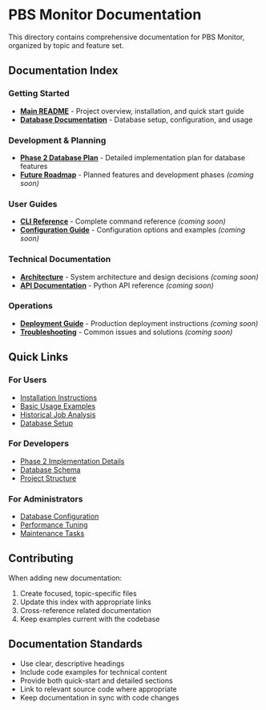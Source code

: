 # PBS Monitor Documentation

This directory contains comprehensive documentation for PBS Monitor, organized by topic and feature set.

## Documentation Index

### Getting Started
- **[Main README](../README.md)** - Project overview, installation, and quick start guide
- **[Database Documentation](DATABASE.md)** - Database setup, configuration, and usage

### Development & Planning
- **[Phase 2 Database Plan](PHASE2_DATABASE_PLAN.md)** - Detailed implementation plan for database features
- **[Future Roadmap](ROADMAP.md)** - Planned features and development phases *(coming soon)*

### User Guides
- **[CLI Reference](CLI_REFERENCE.md)** - Complete command reference *(coming soon)*
- **[Configuration Guide](CONFIGURATION.md)** - Configuration options and examples *(coming soon)*

### Technical Documentation
- **[Architecture](ARCHITECTURE.md)** - System architecture and design decisions *(coming soon)*
- **[API Documentation](API.md)** - Python API reference *(coming soon)*

### Operations
- **[Deployment Guide](DEPLOYMENT.md)** - Production deployment instructions *(coming soon)*
- **[Troubleshooting](TROUBLESHOOTING.md)** - Common issues and solutions *(coming soon)*

## Quick Links

### For Users
- [Installation Instructions](../README.md#installation)
- [Basic Usage Examples](../README.md#quick-start)
- [Historical Job Analysis](../README.md#historical-job-analysis)
- [Database Setup](DATABASE.md#database-commands)

### For Developers
- [Phase 2 Implementation Details](PHASE2_DATABASE_PLAN.md)
- [Database Schema](DATABASE.md#schema-details)
- [Project Structure](../README.md#development)

### For Administrators
- [Database Configuration](DATABASE.md#configuration)
- [Performance Tuning](DATABASE.md#performance)
- [Maintenance Tasks](DATABASE.md#database-maintenance)

## Contributing

When adding new documentation:
1. Create focused, topic-specific files
2. Update this index with appropriate links
3. Cross-reference related documentation
4. Keep examples current with the codebase

## Documentation Standards

- Use clear, descriptive headings
- Include code examples for technical content
- Provide both quick-start and detailed sections
- Link to relevant source code where appropriate
- Keep documentation in sync with code changes 